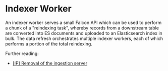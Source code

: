 # Indexer Worker

An indexer worker serves a small Falcon API which can be used to perform a chunk
of a "reindexing task", whereby records from a downstream table are converted
into ES documents and uploaded to an Elasticsearch index in bulk. The data
refresh orchestrates multiple indexer workers, each of which performs a portion
of the total reindexing.

Further reading:

- [[IP] Removal of the ingestion server](https://docs.openverse.org/projects/proposals/ingestion_server_removal/20240328-implementation_plan_ingestion_server_removal.html)
